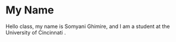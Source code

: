 # My Name
Hello class, my name is Somyani Ghimire, and I am a student at the University of Cincinnati .
